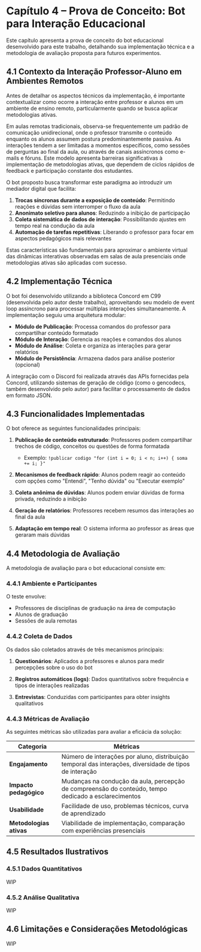 # **Capítulo 4 – Prova de Conceito: Bot para Interação Educacional**

Este capítulo apresenta a prova de conceito do bot educacional desenvolvido para este trabalho, detalhando sua implementação técnica e a metodologia de avaliação proposta para futuros experimentos.

## 4.1 Contexto da Interação Professor-Aluno em Ambientes Remotos

Antes de detalhar os aspectos técnicos da implementação, é importante contextualizar como ocorre a interação entre professor e alunos em um ambiente de ensino remoto, particularmente quando se busca aplicar metodologias ativas.

Em aulas remotas tradicionais, observa-se frequentemente um padrão de comunicação unidirecional, onde o professor transmite o conteúdo enquanto os alunos assumem postura predominantemente passiva. As interações tendem a ser limitadas a momentos específicos, como sessões de perguntas ao final da aula, ou através de canais assíncronos como e-mails e fóruns. Este modelo apresenta barreiras significativas à implementação de metodologias ativas, que dependem de ciclos rápidos de feedback e participação constante dos estudantes.

O bot proposto busca transformar este paradigma ao introduzir um mediador digital que facilita:

1. **Trocas síncronas durante a exposição de conteúdo**: Permitindo reações e dúvidas sem interromper o fluxo da aula
2. **Anonimato seletivo para alunos**: Reduzindo a inibição de participação
3. **Coleta sistemática de dados de interação**: Possibilitando ajustes em tempo real na condução da aula
4. **Automação de tarefas repetitivas**: Liberando o professor para focar em aspectos pedagógicos mais relevantes

Estas características são fundamentais para aproximar o ambiente virtual das dinâmicas interativas observadas em salas de aula presenciais onde metodologias ativas são aplicadas com sucesso.

## 4.2 Implementação Técnica

O bot foi desenvolvido utilizando a biblioteca Concord em C99 (desenvolvida pelo autor deste trabalho), aproveitando seu modelo de event loop assíncrono para processar múltiplas interações simultaneamente. A implementação seguiu uma arquitetura modular:

- **Módulo de Publicação**: Processa comandos do professor para compartilhar conteúdo formatado
- **Módulo de Interação**: Gerencia as reações e comandos dos alunos
- **Módulo de Análise**: Coleta e organiza as interações para gerar relatórios
- **Módulo de Persistência**: Armazena dados para análise posterior (opcional)

A integração com o Discord foi realizada através das APIs fornecidas pela Concord, utilizando sistemas de geração de código (como o gencodecs, também desenvolvido pelo autor) para facilitar o processamento de dados em formato JSON.

## 4.3 Funcionalidades Implementadas

O bot oferece as seguintes funcionalidades principais:

1. **Publicação de conteúdo estruturado**: Professores podem compartilhar trechos de código, conceitos ou questões de forma formatada
   - Exemplo: `!publicar codigo "for (int i = 0; i < n; i++) { soma += i; }"`

2. **Mecanismos de feedback rápido**: Alunos podem reagir ao conteúdo com opções como "Entendi", "Tenho dúvida" ou "Executar exemplo"

3. **Coleta anônima de dúvidas**: Alunos podem enviar dúvidas de forma privada, reduzindo a inibição

4. **Geração de relatórios**: Professores recebem resumos das interações ao final da aula

5. **Adaptação em tempo real**: O sistema informa ao professor as áreas que geraram mais dúvidas

## 4.4 Metodologia de Avaliação

A metodologia de avaliação para o bot educacional consiste em:

### 4.4.1 Ambiente e Participantes

O teste envolve:
- Professores de disciplinas de graduação na área de computação
- Alunos de graduação
- Sessões de aula remotas

### 4.4.2 Coleta de Dados

Os dados são coletados através de três mecanismos principais:

1. **Questionários**: Aplicados a professores e alunos para medir percepções sobre o uso do bot
   
2. **Registros automáticos (logs)**: Dados quantitativos sobre frequência e tipos de interações realizadas

3. **Entrevistas**: Conduzidas com participantes para obter insights qualitativos

### 4.4.3 Métricas de Avaliação

As seguintes métricas são utilizadas para avaliar a eficácia da solução:

| Categoria | Métricas |
|-----------|----------|
| **Engajamento** | Número de interações por aluno, distribuição temporal das interações, diversidade de tipos de interação |
| **Impacto pedagógico** | Mudanças na condução da aula, percepção de compreensão do conteúdo, tempo dedicado a esclarecimentos |
| **Usabilidade** | Facilidade de uso, problemas técnicos, curva de aprendizado |
| **Metodologias ativas** | Viabilidade de implementação, comparação com experiências presenciais |

## 4.5 Resultados Ilustrativos

### 4.5.1 Dados Quantitativos

WIP

<!---
| Métrica | Intervalo |
|---------|-----------|
| Interação dos alunos com o conteúdo | 70-90% |
| Identificação de dificuldades em tempo real | 75-85% |
| Ajustes na aula com base no feedback | 65-80% |
| Percepção de utilidade sem invasividade | 80-95% |
| Conforto para expressar dúvidas | 75-90% |

-->

### 4.5.2 Análise Qualitativa

WIP

<!---

Aspectos a serem analisados incluem:

- Facilidade dos alunos em expressar dúvidas através do bot
- Percepção dos professores sobre a identificação de tópicos problemáticos
- Curva de aprendizado da ferramenta
- Natureza não invasiva da ferramenta como fator de adoção

-->

## 4.6 Limitações e Considerações Metodológicas

WIP

<!---

A metodologia proposta apresenta algumas limitações que devem ser consideradas:

1. **Amostra limitada**: O número de participantes e disciplinas pode não representar adequadamente todos os contextos educacionais

2. **Efeito novidade**: O interesse inicial pela tecnologia pode influenciar positivamente os resultados de curto prazo

3. **Viés de seleção**: Professores que se voluntariam para o teste podem ter predisposição mais favorável a inovações tecnológicas

4. **Contexto disciplinar**: A aplicação inicial em disciplinas de computação pode não refletir desafios de áreas com diferentes perfis de interação

Estas limitações serão consideradas na análise dos resultados e poderão orientar pesquisas futuras mais abrangentes.

-->
